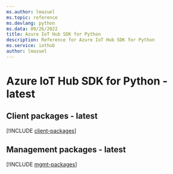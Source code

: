 ```yaml
---
ms.author: lmazuel
ms.topic: reference
ms.devlang: python
ms.data: 09/26/2022
title: Azure IoT Hub SDK for Python
description: Reference for Azure IoT Hub SDK for Python
ms.service: iothub
author: lmazuel
---
```

# Azure IoT Hub SDK for Python - latest

## Client packages - latest
[!INCLUDE [client-packages](iot-hub-client-index.md)]
## Management packages - latest
[!INCLUDE [mgmt-packages](iot-hub-mgmt-index.md)]